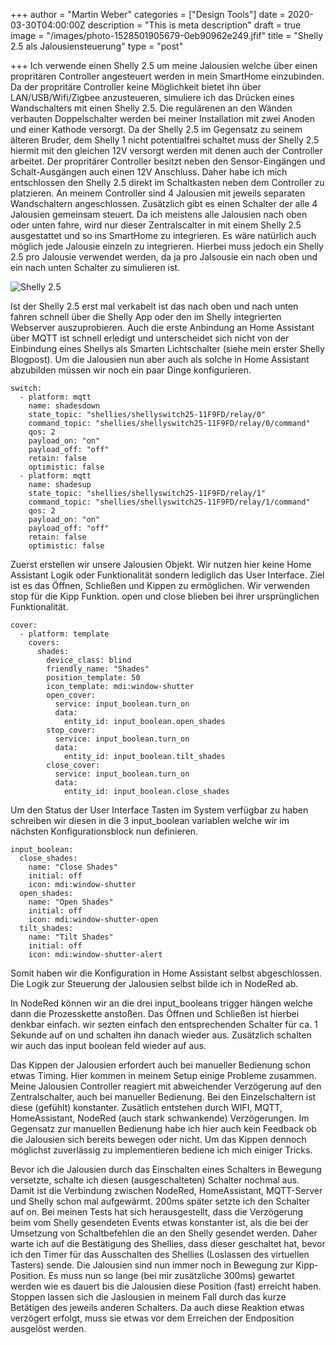 +++
author = "Martin Weber"
categories = ["Design Tools"]
date = 2020-03-30T04:00:00Z
description = "This is meta description"
draft = true
image = "/images/photo-1528501905679-0eb90962e249.jfif"
title = "Shelly 2.5 als Jalousiensteuerung"
type = "post"

+++
Ich verwende einen Shelly 2.5 um meine Jalousien welche über einen propritären Controller angesteuert werden in mein SmartHome einzubinden. Da der propritäre Controller keine Möglichkeit bietet ihn über LAN/USB/Wifi/Zigbee anzusteueren, simuliere ich das Drücken eines Wandschalters mit einen Shelly 2.5. Die regulärenen an den Wänden verbauten Doppelschalter werden bei meiner Installation mit zwei Anoden und einer Kathode versorgt. Da der Shelly 2.5 im Gegensatz zu seinem älteren Bruder, dem Shelly 1 nicht potentialfrei schaltet muss der Shelly 2.5 hiermit mit den gleichen 12V versorgt werden mit denen auch der Controller arbeitet. Der propritärer Controller besitzt neben den Sensor-Eingängen und Schalt-Ausgängen auch einen 12V Anschluss. Daher habe ich mich entschlossen den Shelly 2.5 direkt im Schaltkasten neben dem Controller zu platzieren. An meinem Controller sind 4 Jalousien mit jeweils separaten Wandschaltern angeschlossen. Zusätzlich gibt es einen Schalter der alle 4 Jalousien gemeinsam steuert. Da ich meistens alle Jalousien nach oben oder unten fahre, wird nur dieser Zentralscalter in mit einem Shelly 2.5 ausgestattet und so ins SmartHome zu integrieren. Es wäre natürlich auch möglich jede Jalousie einzeln zu integrieren. Hierbei muss jedoch ein Shelly 2.5 pro Jalousie verwendet werden, da ja pro Jalsousie ein nach oben und ein nach unten Schalter zu simulieren ist.

![Shelly 2.5](https://shelly.cloud/wp-content/uploads/2019/01/shelly-25.png "Shelly 2.5 (source: shelly.cloud)")

Ist der Shelly 2.5 erst mal verkabelt ist das nach oben und nach unten fahren schnell über die Shelly App oder den im Shelly integrierten Webserver auszuprobieren. Auch die erste Anbindung an Home Assistant über MQTT ist schnell erledigt und unterscheidet sich nicht von der Einbindung eines Shellys als Smarten Lichtschalter (siehe mein erster Shelly Blogpost). Um die Jalousien nun aber auch als solche in Home Assistant abzubilden müssen wir noch ein paar Dinge konfigurieren.

    switch:
      - platform: mqtt
        name: shadesdown
        state_topic: "shellies/shellyswitch25-11F9FD/relay/0"
        command_topic: "shellies/shellyswitch25-11F9FD/relay/0/command"
        qos: 2
        payload_on: "on"
        payload_off: "off"
        retain: false
        optimistic: false
      - platform: mqtt
        name: shadesup
        state_topic: "shellies/shellyswitch25-11F9FD/relay/1"
        command_topic: "shellies/shellyswitch25-11F9FD/relay/1/command"
        qos: 2
        payload_on: "on"
        payload_off: "off"
        retain: false
        optimistic: false

Zuerst erstellen wir unsere Jalousien Objekt. Wir nutzen hier keine Home Assistant Logik oder Funktionalität sondern lediglich das User Interface. Ziel ist es das Öffnen, Schließen und Kippen zu ermöglichen. Wir verwenden stop für die Kipp Funktion. open und close blieben bei ihrer ursprünglichen Funktionalität.

    cover:
      - platform: template
        covers:
          shades:
            device_class: blind
            friendly_name: "Shades"
            position_template: 50
            icon_template: mdi:window-shutter
            open_cover:
              service: input_boolean.turn_on
              data:
                entity_id: input_boolean.open_shades
            stop_cover:
              service: input_boolean.turn_on
              data:
                entity_id: input_boolean.tilt_shades
            close_cover:
              service: input_boolean.turn_on
              data:
                entity_id: input_boolean.close_shades

Um den Status der User Interface Tasten im System verfügbar zu haben schreiben wir diesen in die 3 input_boolean variablen welche wir im nächsten Konfigurationsblock nun definieren.

    input_boolean:
      close_shades:
        name: "Close Shades"
        initial: off
        icon: mdi:window-shutter
      open_shades:
        name: "Open Shades"
        initial: off
        icon: mdi:window-shutter-open
      tilt_shades:
        name: "Tilt Shades"
        initial: off
        icon: mdi:window-shutter-alert

Somit haben wir die Konfiguration in Home Assistant selbst abgeschlossen. Die Logik zur Steuerung der Jalousien selbst bilde ich in NodeRed ab.

In NodeRed können wir an die drei input_booleans trigger hängen welche dann die Prozesskette anstoßen. Das Öffnen und Schließen ist hierbei denkbar einfach. wir sezten einfach den entsprechenden Schalter für ca. 1 Sekunde auf on und schalten ihn danach wieder aus. Zusätzlich schalten wir auch das input boolean feld wieder auf aus.

Das Kippen der Jalousien erfordert auch bei manueller Bedienung schon etwas Timing. Hier kommen in meinem Setup einige Probleme zusammen. Meine Jalousien Controller reagiert mit abweichender Verzögerung auf den Zentralschalter, auch bei manueller Bedienung. Bei den Einzelschaltern ist diese (gefühlt) konstanter. Zusätlich entstehen durch WIFI, MQTT, HomeAssistant, NodeRed (auch stark schwankende) Verzögerungen. Im Gegensatz zur manuellen Bedienung habe ich hier auch kein Feedback ob die Jalousien sich bereits bewegen oder nicht. Um das Kippen dennoch möglichst zuverlässig zu implementieren bediene ich mich einiger Tricks.

Bevor ich die Jalousien durch das Einschalten eines Schalters in Bewegung versetzte, schalte ich diesen (ausgeschalteten) Schalter nochmal aus. Damit ist die Verbindung zwischen NodeRed, HomeAssistant, MQTT-Server und Shelly schon mal aufgewärmt. 200ms später setzte ich den Schalter auf on. Bei meinen Tests hat sich herausgestellt, dass die Verzögerung beim vom Shelly gesendeten Events etwas konstanter ist, als die bei der Umsetzung von Schaltbefehlen die an den Shelly gesendet werden. Daher warte ich auf die Bestätigung des Shellies, dass dieser geschaltet hat, bevor ich den Timer für das Ausschalten des Shellies (Loslassen des virtuellen Tasters) sende. Die Jalousien sind nun immer noch in Bewegung zur Kipp-Position. Es muss nun so lange (bei mir zusätzliche 300ms) gewartet werden wie es dauert bis die Jalousien diese Position (fast) erreicht haben. Stoppen lassen sich die Jaslousien in meinem Fall durch das kurze Betätigen des jeweils anderen Schalters. Da auch diese Reaktion etwas verzögert erfolgt, muss sie etwas vor dem Erreichen der Endposition ausgelöst werden.